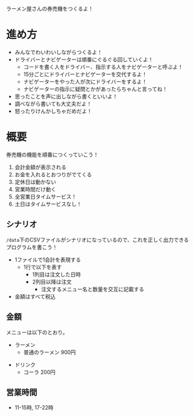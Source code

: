 ラーメン屋さんの券売機をつくるよ！

# 進め方

- みんなでわいわいしながらつくるよ！
- ドライバーとナビゲーターは順番にぐるぐる回していくよ！
  - コードを書く人をドライバー、指示する人をナビゲーターと呼ぶよ！
  - 15分ごとにドライバーとナビゲーターを交代するよ！
  - ナビゲーターをやった人が次にドライバーをするよ！
  - ナビゲーターの指示に疑問とかがあったらちゃんと言ってね！
- 思ったことを声に出しながら書くといいよ！
- 調べながら書いても大丈夫だよ！
- 怒ったりけんかしちゃだめだよ！

# 概要

券売機の機能を順番につくっていこう！

1. 会計金額が表示される
2. お金を入れるとおつりがでてくる
3. 定休日は動かない
4. 営業時間だけ動く
5. 全営業日タイムサービス！
6. 土日はタイムサービスなし！

## シナリオ

`/data`下のCSVファイルがシナリオになっているので、これを正しく出力できるプログラムを書こう！

- 1ファイルで1会計を表現する
  - 1行で以下を表す
    - 1列目は注文した日時
    - 2列目以降は注文
      - 注文するメニュー名と数量を交互に記載する
- 金額はすべて税込

## 金額

メニューは以下のとおり。

- ラーメン
  - 普通のラーメン 900円

<!--
  - チャーシューメン 1,200円
  - デロデロラーメン 500円
- つけ麺
  - 普通のつけ麺 920円
  - チャーシューつけ麺 1220円
  - ジャリジャリつけ麺 520円
- イケメン
  アンチハラスメントポリシーに抵触するため取り扱いなし。
-->

- ドリンク
  - コーラ 200円

<!--
  - 飲み放題 500円

### タイムサービス

火-金曜日の13-15時は10%割引！

## 定休日

月曜日
-->

## 営業時間

- 11-15時, 17-22時
